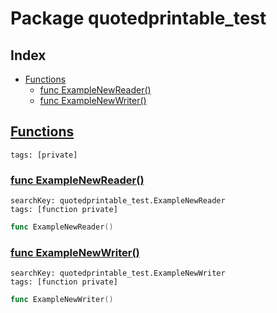 # Package quotedprintable_test

## Index

* [Functions](#func)
    * [func ExampleNewReader()](#ExampleNewReader)
    * [func ExampleNewWriter()](#ExampleNewWriter)


## <a id="func" href="#func">Functions</a>

```
tags: [private]
```

### <a id="ExampleNewReader" href="#ExampleNewReader">func ExampleNewReader()</a>

```
searchKey: quotedprintable_test.ExampleNewReader
tags: [function private]
```

```Go
func ExampleNewReader()
```

### <a id="ExampleNewWriter" href="#ExampleNewWriter">func ExampleNewWriter()</a>

```
searchKey: quotedprintable_test.ExampleNewWriter
tags: [function private]
```

```Go
func ExampleNewWriter()
```

